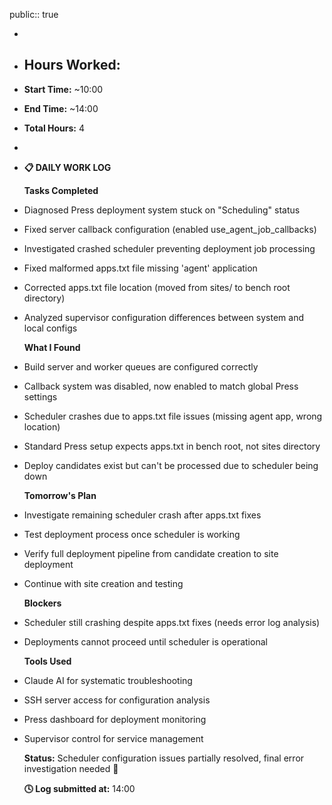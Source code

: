 public:: true

-
- ## **Hours Worked:**
- **Start Time:** ~10:00
- **End Time:** ~14:00
- **Total Hours:** 4
-
- **📋 DAILY WORK LOG**
  
  **Tasks Completed**
- Diagnosed Press deployment system stuck on "Scheduling" status
- Fixed server callback configuration (enabled use_agent_job_callbacks)
- Investigated crashed scheduler preventing deployment job processing
- Fixed malformed apps.txt file missing 'agent' application
- Corrected apps.txt file location (moved from sites/ to bench root directory)
- Analyzed supervisor configuration differences between system and local configs
  
  **What I Found**
- Build server and worker queues are configured correctly
- Callback system was disabled, now enabled to match global Press settings
- Scheduler crashes due to apps.txt file issues (missing agent app, wrong location)
- Standard Press setup expects apps.txt in bench root, not sites directory
- Deploy candidates exist but can't be processed due to scheduler being down
  
  **Tomorrow's Plan**
- Investigate remaining scheduler crash after apps.txt fixes
- Test deployment process once scheduler is working
- Verify full deployment pipeline from candidate creation to site deployment
- Continue with site creation and testing
  
  **Blockers**
- Scheduler still crashing despite apps.txt fixes (needs error log analysis)
- Deployments cannot proceed until scheduler is operational
  
  **Tools Used**
- Claude AI for systematic troubleshooting
- SSH server access for configuration analysis
- Press dashboard for deployment monitoring
- Supervisor control for service management
  
  **Status:** Scheduler configuration issues partially resolved, final error investigation needed 🔧
  
  **🕓 Log submitted at:** 14:00
